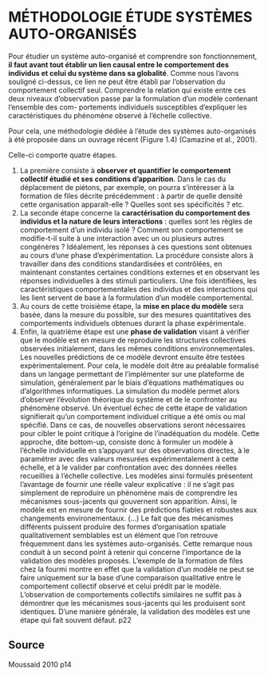 # MÉTHODOLOGIE ÉTUDE SYSTÈMES AUTO-ORGANISÉS  

Pour étudier un système auto-organisé et comprendre son fonctionnement, **il faut avant tout établir un lien causal entre le comportement des individus et celui du système dans sa globalité**. Comme nous l’avons souligné ci-dessus, ce lien ne peut être établi par l’observation du comportement collectif seul. Comprendre la relation qui existe entre ces deux niveaux d’observation passe par la formulation d’un modèle contenant l’ensemble des com- portements individuels susceptibles d’expliquer les caractéristiques du phénomène observé à l’échelle collective. 

Pour cela, une méthodologie dédiée à l’étude des systèmes auto-organisés à été proposée dans un ouvrage récent (Figure 1.4) (Camazine et al., 2001).

Celle-ci comporte quatre étapes. 



1. La première consiste à **observer et quantifier le comportement collectif étudié et ses conditions d’apparition**. Dans le cas du déplacement de piétons, par exemple, on pourra s’intéresser à la formation de files décrite précédemment : à partir de quelle densité cette organisation apparaît-elle ? Quelles sont ses spécificités ? etc. 
2. La seconde étape concerne la **caractérisation du comportement des individus et la nature de leurs interactions** : quelles sont les règles de comportement d’un individu isolé ? Comment son comportement se modifie-t-il suite à une interaction avec un ou plusieurs autres congénères ? Idéalement, les réponses à ces questions sont obtenues au cours d’une phase d’expérimentation. La procédure consiste alors à travailler dans des conditions standardisées et contrôlées, en maintenant constantes certaines conditions externes et en observant les réponses individuelles à des stimuli particuliers. Une fois identifiées, les caractéristiques comportementales des individus et des interactions qui les lient servent de base à la formulation d’un modèle comportemental. 
3. Au cours de cette troisième étape, la **mise en place du modèle** sera basée, dans la mesure du possible, sur des mesures quantitatives des comportements individuels obtenues durant la phase expérimentale. 
4. Enfin, la quatrième étape est une **phase de validation** visant à vérifier que le modèle est en mesure de reproduire les structures collectives observées initialement, dans les mêmes conditions environnementales. Les nouvelles prédictions de ce modèle devront ensuite être testées expérimentalement. Pour cela, le modèle doit être au préalable formalisé dans un langage permettant de l’implémenter sur une plateforme de simulation, généralement par le biais d’équations mathématiques ou d’algorithmes informatiques. La simulation du modèle permet alors d’observer l’évolution théorique du système et de le confronter au phénomène observé. Un éventuel échec de cette étape de validation signifierait qu’un comportement individuel critique a été omis ou mal spécifié. Dans ce cas, de nouvelles observations seront nécessaires pour cibler le point critique à l’origine de l’inadéquation du modèle. Cette approche, dite bottom-up, consiste donc à formuler un modèle à l’échelle individuelle en s’appuyant sur des observations directes, à le paramétrer avec des valeurs mesurées expérimentalement à cette échelle, et à le valider par confrontation avec des données réelles recueillies à l’échelle collective. Les modèles ainsi formulés présentent l’avantage de fournir une réelle valeur explicative : il ne s’agit pas simplement de reproduire un phénomène mais de comprendre les mécanismes sous-jacents qui gouvernent son apparition. Ainsi, le modèle est en mesure de fournir des prédictions fiables et robustes aux changements environementaux.
(...)
Le fait que des mécanismes différents puissent produire des formes d’organisation spatiale qualitativement semblables est un élément que l’on retrouve fréquemment dans les systèmes auto-organisés. Cette remarque nous conduit à un second point à retenir qui concerne l’importance de la validation des modèles proposés. L’exemple de la formation de files chez la fourmi montre en effet que la validation d’un modèle ne peut se faire uniquement sur la base d’une comparaison qualitative entre le comportement collectif observé et celui prédit par le modèle.
L’observation de comportements collectifs similaires ne suffit pas à démontrer que les mécanismes sous-jacents qui les produisent sont identiques. D’une manière générale, la validation des modèles est une étape qui fait souvent défaut. p22


## Source
Moussaid 2010 p14
